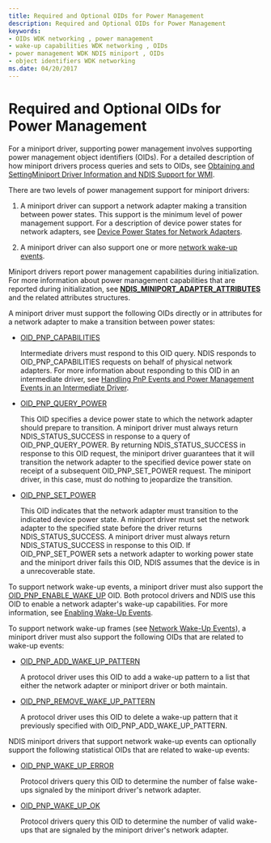 ```yaml
---
title: Required and Optional OIDs for Power Management
description: Required and Optional OIDs for Power Management
keywords:
- OIDs WDK networking , power management
- wake-up capabilities WDK networking , OIDs
- power management WDK NDIS miniport , OIDs
- object identifiers WDK networking
ms.date: 04/20/2017
---
```


# Required and Optional OIDs for Power Management





For a miniport driver, supporting power management involves supporting power management object identifiers (OIDs). For a detailed description of how miniport drivers process queries and sets to OIDs, see [Obtaining and SettingMiniport Driver Information and NDIS Support for WMI](ndis-management-information-and-oids.md).

There are two levels of power management support for miniport drivers:

1.  A miniport driver can support a network adapter making a transition between power states. This support is the minimum level of power management support. For a description of device power states for network adapters, see [Device Power States for Network Adapters](device-power-states-for-network-adapters.md).

2.  A miniport driver can also support one or more [network wake-up events](network-wake-up-events.md).

Miniport drivers report power management capabilities during initialization. For more information about power management capabilities that are reported during initialization, see [**NDIS\_MINIPORT\_ADAPTER\_ATTRIBUTES**](/windows-hardware/drivers/ddi/ndis/ns-ndis-_ndis_miniport_adapter_attributes) and the related attributes structures.

A miniport driver must support the following OIDs directly or in attributes for a network adapter to make a transition between power states:

-   [OID\_PNP\_CAPABILITIES](./oid-pnp-capabilities.md)

    Intermediate drivers must respond to this OID query. NDIS responds to OID\_PNP\_CAPABILITIES requests on behalf of physical network adapters. For more information about responding to this OID in an intermediate driver, see [Handling PnP Events and Power Management Events in an Intermediate Driver](handling-pnp-events-and-power-management-events-in-an-intermediate-dri.md).

-   [OID\_PNP\_QUERY\_POWER](./oid-pnp-query-power.md)

    This OID specifies a device power state to which the network adapter should prepare to transition. A miniport driver must always return NDIS\_STATUS\_SUCCESS in response to a query of OID\_PNP\_QUERY\_POWER. By returning NDIS\_STATUS\_SUCCESS in response to this OID request, the miniport driver guarantees that it will transition the network adapter to the specified device power state on receipt of a subsequent OID\_PNP\_SET\_POWER request. The miniport driver, in this case, must do nothing to jeopardize the transition.

-   [OID\_PNP\_SET\_POWER](./oid-pnp-set-power.md)

    This OID indicates that the network adapter must transition to the indicated device power state. A miniport driver must set the network adapter to the specified state before the driver returns NDIS\_STATUS\_SUCCESS. A miniport driver must always return NDIS\_STATUS\_SUCCESS in response to this OID. If OID\_PNP\_SET\_POWER sets a network adapter to working power state and the miniport driver fails this OID, NDIS assumes that the device is in a unrecoverable state.

To support network wake-up events, a miniport driver must also support the [OID\_PNP\_ENABLE\_WAKE\_UP](./oid-pnp-enable-wake-up.md) OID. Both protocol drivers and NDIS use this OID to enable a network adapter's wake-up capabilities. For more information, see [Enabling Wake-Up Events](enabling-wake-up-events.md).

To support network wake-up frames (see [Network Wake-Up Events](network-wake-up-events.md)), a miniport driver must also support the following OIDs that are related to wake-up events:

-   [OID\_PNP\_ADD\_WAKE\_UP\_PATTERN](./oid-pnp-add-wake-up-pattern.md)

    A protocol driver uses this OID to add a wake-up pattern to a list that either the network adapter or miniport driver or both maintain.

-   [OID\_PNP\_REMOVE\_WAKE\_UP\_PATTERN](./oid-pnp-remove-wake-up-pattern.md)

    A protocol driver uses this OID to delete a wake-up pattern that it previously specified with OID\_PNP\_ADD\_WAKE\_UP\_PATTERN.

NDIS miniport drivers that support network wake-up events can optionally support the following statistical OIDs that are related to wake-up events:

-   [OID\_PNP\_WAKE\_UP\_ERROR](./oid-pnp-wake-up-error.md)

    Protocol drivers query this OID to determine the number of false wake-ups signaled by the miniport driver's network adapter.

-   [OID\_PNP\_WAKE\_UP\_OK](./oid-pnp-wake-up-ok.md)

    Protocol drivers query this OID to determine the number of valid wake-ups that are signaled by the miniport driver's network adapter.

 

